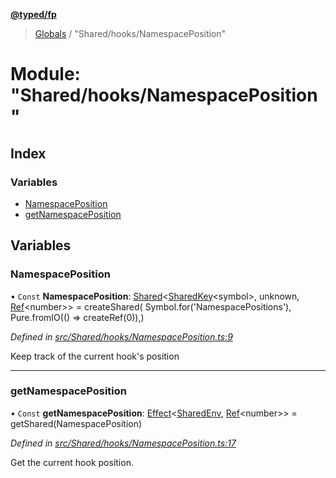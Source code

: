 **[@typed/fp](../README.md)**

> [Globals](../globals.md) / "Shared/hooks/NamespacePosition"

# Module: "Shared/hooks/NamespacePosition"

## Index

### Variables

* [NamespacePosition](_shared_hooks_namespaceposition_.md#namespaceposition)
* [getNamespacePosition](_shared_hooks_namespaceposition_.md#getnamespaceposition)

## Variables

### NamespacePosition

• `Const` **NamespacePosition**: [Shared](_shared_core_model_shared_.shared.md)\<[SharedKey](_shared_core_model_sharedkey_.sharedkey.md)\<symbol>, unknown, [Ref](../interfaces/_shared_ref_ref_.ref.md)\<number>> = createShared( Symbol.for('NamespacePositions'), Pure.fromIO(() => createRef(0)),)

*Defined in [src/Shared/hooks/NamespacePosition.ts:9](https://github.com/TylorS/typed-fp/blob/41076ce/src/Shared/hooks/NamespacePosition.ts#L9)*

Keep track of the current hook's position

___

### getNamespacePosition

• `Const` **getNamespacePosition**: [Effect](_effect_effect_.effect.md)\<[SharedEnv](../interfaces/_shared_core_services_sharedenv_.sharedenv.md), [Ref](../interfaces/_shared_ref_ref_.ref.md)\<number>> = getShared(NamespacePosition)

*Defined in [src/Shared/hooks/NamespacePosition.ts:17](https://github.com/TylorS/typed-fp/blob/41076ce/src/Shared/hooks/NamespacePosition.ts#L17)*

Get the current hook position.
